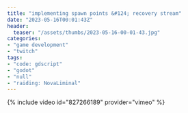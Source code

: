```yaml
---
title: "implementing spawn points &#124; recovery stream"
date: "2023-05-16T00:01:43Z"
header:
  teaser: "/assets/thumbs/2023-05-16-00-01-43.jpg"
categories:
- "game development"
- "twitch"
tags:
- "code: gdscript"
- "godot"
- "null"
- "raiding: NovaLiminal"
---
```

{% include video id="827266189" provider="vimeo" %}
